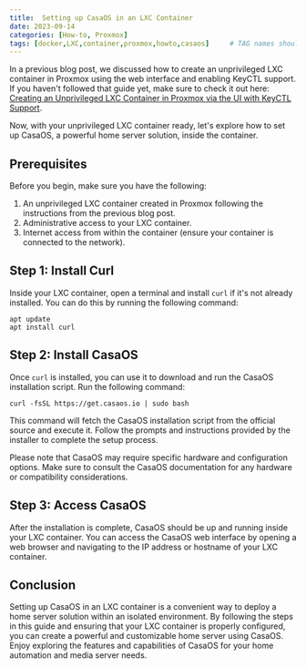 ```yaml
---
title:  Setting up CasaOS in an LXC Container
date: 2023-09-14
categories: [How-to, Proxmox]
tags: [docker,LXC,container,proxmox,howto,casaos]     # TAG names should always be lowercase
---
```


In a previous blog post, we discussed how to create an unprivileged LXC container in Proxmox using the web interface and enabling KeyCTL support. If you haven't followed that guide yet, make sure to check it out here: [Creating an Unprivileged LXC Container in Proxmox via the UI with KeyCTL Support](https://go2engle.com/posts/UnprivilegedLXCContainerDocker/).

Now, with your unprivileged LXC container ready, let's explore how to set up CasaOS, a powerful home server solution, inside the container.

## Prerequisites

Before you begin, make sure you have the following:

1. An unprivileged LXC container created in Proxmox following the instructions from the previous blog post.
2. Administrative access to your LXC container.
3. Internet access from within the container (ensure your container is connected to the network).

## Step 1: Install Curl

Inside your LXC container, open a terminal and install `curl` if it's not already installed. You can do this by running the following command:

```shell
apt update
apt install curl
```

## Step 2: Install CasaOS

Once `curl` is installed, you can use it to download and run the CasaOS installation script. Run the following command:

```shell
curl -fsSL https://get.casaos.io | sudo bash
```

This command will fetch the CasaOS installation script from the official source and execute it. Follow the prompts and instructions provided by the installer to complete the setup process.

Please note that CasaOS may require specific hardware and configuration options. Make sure to consult the CasaOS documentation for any hardware or compatibility considerations.

## Step 3: Access CasaOS

After the installation is complete, CasaOS should be up and running inside your LXC container. You can access the CasaOS web interface by opening a web browser and navigating to the IP address or hostname of your LXC container.


## Conclusion

Setting up CasaOS in an LXC container is a convenient way to deploy a home server solution within an isolated environment. By following the steps in this guide and ensuring that your LXC container is properly configured, you can create a powerful and customizable home server using CasaOS. Enjoy exploring the features and capabilities of CasaOS for your home automation and media server needs.